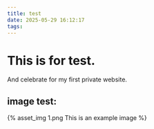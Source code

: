 ```yaml
---
title: test
date: 2025-05-29 16:12:17
tags:
---
```


# This is for test.
And celebrate for my first private website.

## image test:
{% asset_img 1.png This is an example image %}
